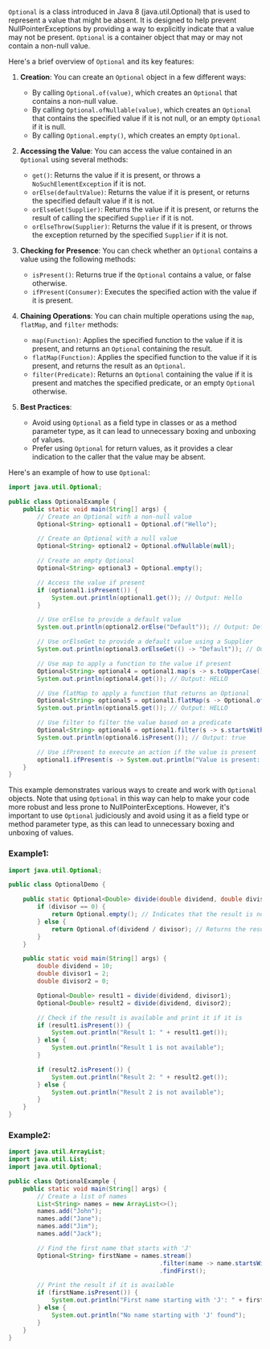 `Optional` is a class introduced in Java 8 (java.util.Optional) that is used to represent a value that might be absent. It is designed to help prevent NullPointerExceptions by providing a way to explicitly indicate that a value may not be present. `Optional` is a container object that may or may not contain a non-null value.

Here's a brief overview of `Optional` and its key features:

1. **Creation**: You can create an `Optional` object in a few different ways:
    - By calling `Optional.of(value)`, which creates an `Optional` that contains a non-null value.
    - By calling `Optional.ofNullable(value)`, which creates an `Optional` that contains the specified value if it is not null, or an empty `Optional` if it is null.
    - By calling `Optional.empty()`, which creates an empty `Optional`.

2. **Accessing the Value**: You can access the value contained in an `Optional` using several methods:
    - `get()`: Returns the value if it is present, or throws a `NoSuchElementException` if it is not.
    - `orElse(defaultValue)`: Returns the value if it is present, or returns the specified default value if it is not.
    - `orElseGet(Supplier)`: Returns the value if it is present, or returns the result of calling the specified `Supplier` if it is not.
    - `orElseThrow(Supplier)`: Returns the value if it is present, or throws the exception returned by the specified `Supplier` if it is not.

3. **Checking for Presence**: You can check whether an `Optional` contains a value using the following methods:
    - `isPresent()`: Returns true if the `Optional` contains a value, or false otherwise.
    - `ifPresent(Consumer)`: Executes the specified action with the value if it is present.

4. **Chaining Operations**: You can chain multiple operations using the `map`, `flatMap`, and `filter` methods:
    - `map(Function)`: Applies the specified function to the value if it is present, and returns an `Optional` containing the result.
    - `flatMap(Function)`: Applies the specified function to the value if it is present, and returns the result as an `Optional`.
    - `filter(Predicate)`: Returns an `Optional` containing the value if it is present and matches the specified predicate, or an empty `Optional` otherwise.

5. **Best Practices**:
    - Avoid using `Optional` as a field type in classes or as a method parameter type, as it can lead to unnecessary boxing and unboxing of values.
    - Prefer using `Optional` for return values, as it provides a clear indication to the caller that the value may be absent.

Here's an example of how to use `Optional`:

```java
import java.util.Optional;

public class OptionalExample {
    public static void main(String[] args) {
        // Create an Optional with a non-null value
        Optional<String> optional1 = Optional.of("Hello");

        // Create an Optional with a null value
        Optional<String> optional2 = Optional.ofNullable(null);

        // Create an empty Optional
        Optional<String> optional3 = Optional.empty();

        // Access the value if present
        if (optional1.isPresent()) {
            System.out.println(optional1.get()); // Output: Hello
        }

        // Use orElse to provide a default value
        System.out.println(optional2.orElse("Default")); // Output: Default

        // Use orElseGet to provide a default value using a Supplier
        System.out.println(optional3.orElseGet(() -> "Default")); // Output: Default

        // Use map to apply a function to the value if present
        Optional<String> optional4 = optional1.map(s -> s.toUpperCase());
        System.out.println(optional4.get()); // Output: HELLO

        // Use flatMap to apply a function that returns an Optional
        Optional<String> optional5 = optional1.flatMap(s -> Optional.of(s.toUpperCase()));
        System.out.println(optional5.get()); // Output: HELLO

        // Use filter to filter the value based on a predicate
        Optional<String> optional6 = optional1.filter(s -> s.startsWith("H"));
        System.out.println(optional6.isPresent()); // Output: true

        // Use ifPresent to execute an action if the value is present
        optional1.ifPresent(s -> System.out.println("Value is present: " + s)); // Output: Value is present: Hello
    }
}
```

This example demonstrates various ways to create and work with `Optional` objects. Note that using `Optional` in this way can help to make your code more robust and less prone to NullPointerExceptions. However, it's important to use `Optional` judiciously and avoid using it as a field type or method parameter type, as this can lead to unnecessary boxing and unboxing of values.

### Example1:


```java
import java.util.Optional;

public class OptionalDemo {

    public static Optional<Double> divide(double dividend, double divisor) {
        if (divisor == 0) {
            return Optional.empty(); // Indicates that the result is not available
        } else {
            return Optional.of(dividend / divisor); // Returns the result as an Optional
        }
    }

    public static void main(String[] args) {
        double dividend = 10;
        double divisor1 = 2;
        double divisor2 = 0;

        Optional<Double> result1 = divide(dividend, divisor1);
        Optional<Double> result2 = divide(dividend, divisor2);

        // Check if the result is available and print it if it is
        if (result1.isPresent()) {
            System.out.println("Result 1: " + result1.get());
        } else {
            System.out.println("Result 1 is not available");
        }

        if (result2.isPresent()) {
            System.out.println("Result 2: " + result2.get());
        } else {
            System.out.println("Result 2 is not available");
        }
    }
}
```

### Example2:

```java
import java.util.ArrayList;
import java.util.List;
import java.util.Optional;

public class OptionalExample {
    public static void main(String[] args) {
        // Create a list of names
        List<String> names = new ArrayList<>();
        names.add("John");
        names.add("Jane");
        names.add("Jim");
        names.add("Jack");

        // Find the first name that starts with 'J'
        Optional<String> firstName = names.stream()
                                          .filter(name -> name.startsWith("J"))
                                          .findFirst();

        // Print the result if it is available
        if (firstName.isPresent()) {
            System.out.println("First name starting with 'J': " + firstName.get());
        } else {
            System.out.println("No name starting with 'J' found");
        }
    }
}
```
